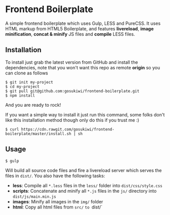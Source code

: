 # Frontend Boilerplate
A simple frontend boilerplate which uses Gulp, LESS and PureCSS. It uses HTML
markup from HTML5 Boilerplate, and features **livereload**, **image
minification**, **concat & minify** JS files and **compile** LESS files.

## Installation
To install just grab the latest version from GitHub and install the
dependencies, note that you won't want this repo as remote **origin** so you
can clone as follows

    $ git init my-project
    $ cd my-project
    $ git pull git@github.com:gosukiwi/frontend-boilerplate.git
    $ npm install

And you are ready to rock!

If you want a simple way to install it just run this command, some folks don't
like this installation method though only do this if you trust me :)

    $ curl https://cdn.rawgit.com/gosukiwi/frontend-boilerplate/master/install.sh | sh

## Usage
  
    $ gulp

Will build all source code files and fire a livereload server which serves the 
files in `dist/`. You also have the following tasks:

 * **less**: Compile all `*.less` files in the `less/` folder into 
   `dist/css/style.css`
 * **scripts**: Concatenate and minify all `*.js` files in the `js/` directory into
   `dist/js/main.min.js`
 * **images**: Minify all images in the `img/` folder
 * **html**: Copy all html files from `src/` `to `dist/`

